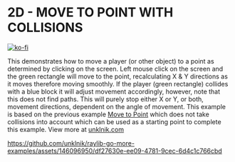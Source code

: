 
# 2D - MOVE TO POINT WITH COLLISIONS

[![ko-fi](https://ko-fi.com/img/githubbutton_sm.svg)](https://ko-fi.com/E1E5YOJH1)

This demonstrates how to move a player (or other object) to a point as determined by clicking on the screen. Left mouse click on the screen and the green rectangle will move to the point, recalculating X & Y directions as it moves therefore moving smoothly. If the player (green rectangle) collides with a blue block it will adjust movement accordingly, however, note that this does not find paths. This will purely stop either X or Y, or both, movement directions, dependent on the angle of movement. This example is based on the previous example [Move to Point](https://github.com/unklnik/raylib-go-more-examples/tree/main/2D_Intermediate/move_to_point) which does not take collisions into account which can be used as a starting point to complete this example. View more at [unklnik.com](https://unklnik.com/posts/2d-move-to-point-collisions/)

https://github.com/unklnik/raylib-go-more-examples/assets/146096950/df27630e-ee09-4781-9cec-6d4c1c766cbd
